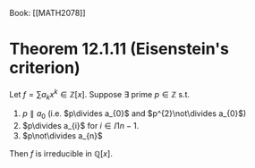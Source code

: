 Book: [[MATH2078]]
# Theorem 12.1.11 (Eisenstein's criterion)
Let $f=\sum a_{k}x^{k}\in \mathbb{Z}[x]$.
Suppose $\exists$ prime $p\in \mathbb{Z}$ s.t. 
1. $p\mathrel{\|}a_{0}$ (i.e. $p\divides a_{0}$ and $p^{2}\not\divides a_{0}$)
2. $p\divides a_{i}$ for $i\in\ii{1}{n-1}$.
3. $p\not\divides a_{n}$

Then $f$ is irreducible in $\mathbb{Q}[x]$.